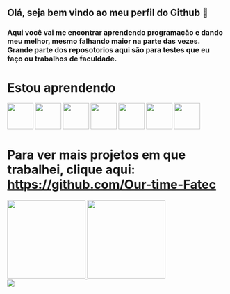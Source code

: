 ## Olá, seja bem vindo ao meu perfil do Github 👋

### Aqui você vai me encontrar aprendendo programação e dando meu melhor, mesmo falhando maior na parte das vezes. Grande parte dos reposotorios aqui são para testes que eu faço ou trabalhos de faculdade.

# Estou aprendendo
<img src="https://cdn.jsdelivr.net/gh/devicons/devicon/icons/html5/html5-original-wordmark.svg" width="60" height="60" /> <img src="https://cdn.jsdelivr.net/gh/devicons/devicon/icons/css3/css3-original-wordmark.svg" width="60" height="60" /> <img src="https://cdn.jsdelivr.net/gh/devicons/devicon/icons/react/react-original.svg" height="60" width="60" /> <img src="https://cdn.jsdelivr.net/gh/devicons/devicon/icons/javascript/javascript-original.svg" width="60" height="60" /> <img src="https://cdn.jsdelivr.net/gh/devicons/devicon/icons/typescript/typescript-original.svg" width="60" height="60" /> <img src="https://cdn.jsdelivr.net/gh/devicons/devicon/icons/postgresql/postgresql-plain.svg" width="60" height="60" /> <img src="https://cdn.jsdelivr.net/gh/devicons/devicon/icons/mysql/mysql-original.svg" width="60" height="60" /> 

# Para ver mais projetos em que trabalhei, clique aqui: https://github.com/Our-time-Fatec

<div>
<a href="https://github.com/andreluke">
<img loading="lazy" height="180em" src="https://github-readme-stats.vercel.app/api?username=andreluke&show_icons=true&theme=algolia&include_all_commits=true&count_private=true"/>
<img loading="lazy" height="180em" src="https://github-readme-stats.vercel.app/api/top-langs/?username=andreluke&layout=compact&langs_count=7&theme=algolia"/>
</div>
<div>
         <img src="https://github-readme-streak-stats.herokuapp.com/?user=andreluke&theme=algolia&border_radius=8&locale=pt_BR&mode=weekly&card_width=760&card_height=200"/>
</div>
          
          
          

<!--
**andreluke/andreluke** is a ✨ _special_ ✨ repository because its `README.md` (this file) appears on your GitHub profile.

Here are some ideas to get you started:

- 🔭 I’m currently working on ...
- 🌱 I’m currently learning ...
- 👯 I’m looking to collaborate on ...
- 🤔 I’m looking for help with ...
- 💬 Ask me about ...
- 📫 How to reach me: ...
- 😄 Pronouns: ...
- ⚡ Fun fact: ...
-->
